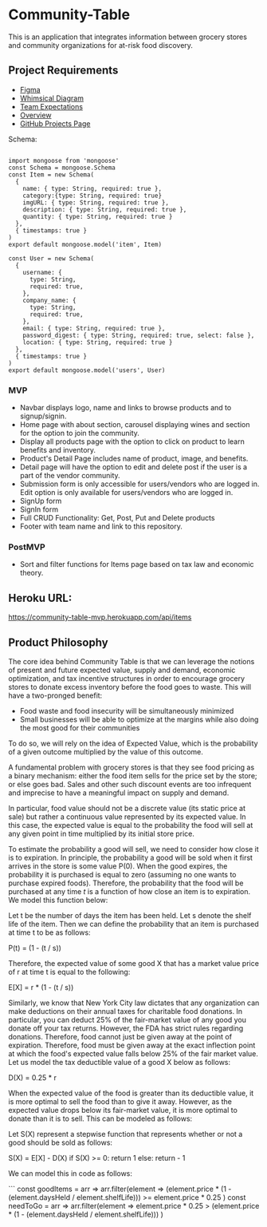 # Community-Table

This is an application that integrates information between grocery stores and community organizations for at-risk food discovery.

## Project Requirements

<ul>
  <li><a href="https://www.figma.com/file/kYEHNajx152CqwGqjgOip3/Community-Table?node-id=0%3A1">Figma</a></li>
  <li><a href="https://whimsical.com/community-table-FoZPsH8zCzsDTT1oWdAS1V">Whimsical Diagram</a></li>
  <li><a href="https://docs.google.com/document/d/1OzatiZ3santSrK4_rQHGPNGZ-xBpKb39n5eck1PhdOM/edit?usp=sharing">Team Expectations</a></li>
  <li><a href="https://docs.google.com/document/d/1_X-6IAQKls_ZJ4oxxiJzS5EmqE0wVMx_C_3YDJvBLYQ/edit?usp=sharing">Overview</a></li>
  <li><a href="https://github.com/robisonJohn/Community-Table/projects/1?add_cards_query=is%3Aopen">GitHub Projects Page</a></li>
</ul>

<p>Schema: </p>

```

import mongoose from 'mongoose'
const Schema = mongoose.Schema
const Item = new Schema(
  {
    name: { type: String, required: true },
    category:{type: String, required: true}
    imgURL: { type: String, required: true },
    description: { type: String, required: true },
    quantity: { type: String, required: true }
  },
  { timestamps: true }
)
export default mongoose.model('item', Item)

const User = new Schema(
  {
    username: {
      type: String,
      required: true,
    },
    company_name: {
      type: String,
      required: true,
    },
    email: { type: String, required: true },
    password_digest: { type: String, required: true, select: false },
    location: { type: String, required: true }
  },
  { timestamps: true }
)
export default mongoose.model('users', User)

```

### MVP

- Navbar displays logo, name and links to browse products and to signup/signin.
- Home page with about section, carousel displaying wines and section for the option to join the community.
- Display all products page with the option to click on product to learn benefits and inventory.
- Product's Detail Page includes name of product, image, and benefits.
- Detail page will have the option to edit and delete post if the user is a part of the vendor community.
- Submission form is only accessible for users/vendors who are logged in.
  Edit option is only available for users/vendors who are logged in.
- SignUp form
- SignIn form
- Full CRUD Functionality: Get, Post, Put and Delete products
- Footer with team name and link to this repository.

### PostMVP

- Sort and filter functions for Items page based on tax law and economic theory.

## Heroku URL:

https://community-table-mvp.herokuapp.com/api/items

## Product Philosophy

<p>The core idea behind Community Table is that we can leverage the notions of present and future expected value, supply and demand, economic optimization, and tax incentive structures in order to encourage grocery stores to donate excess inventory before the food goes to waste. This will have a two-pronged benefit: </p>
<ul>
  <li>Food waste and food insecurity will be simultaneously minimized</li>
  <li>Small businesses will be able to optimize at the margins while also doing the most good for their communities</li>
</ul>

<p>To do so, we will rely on the idea of Expected Value, which is the probability of a given outcome multiplied by the value of this outcome.</p> 

<p>A fundamental problem with grocery stores is that they see food pricing as a binary mechanism: either the food item sells for the price set by the store; or else goes bad. Sales and other such discount events are too infrequent and imprecise to have a meaningful impact on supply and demand.</p>

<p>In particular, food value should not be a discrete value (its static price at sale) but rather a continuous value represented by its expected value. In this case, the expected value is equal to the probability the food will sell at any given point in time multiplied by its initial store price.</p>

<p>To estimate the probability a good will sell, we need to consider how close it is to expiration. In principle, the probability a good will be sold when it first arrives in the store is some value P(0). When the good expires, the probability it is purchased is equal to zero (assuming no one wants to purchase expired foods). Therefore, the probability that the food will be purchased at any time <em>t</em> is a function of how close an item is to expiration. We model this function below:</p>

<p>Let t be the number of days the item has been held. Let s denote the shelf life of the item. Then we can define the probability that an item is purchased at time t to be as follows: </p>

P(t) = (1 - (t / s))

<p>Therefore, the expected value of some good X that has a market value price of r at time t is equal to the following: </p>

E[X] = r * (1 - (t / s))

<p>Similarly, we know that New York City law dictates that any organization can make deductions on their annual taxes for charitable food donations. In particular, you can deduct 25% of the fair-market value of any good you donate off your tax returns. However, the FDA has strict rules regarding donations. Therefore, food cannot just be given away at the point of expiration. Therefore, food must be given away at the exact inflection point at which the food's expected value falls below 25% of the fair market value. Let us model the tax deductible value of a good X below as follows: </p>

D(X) = 0.25 * r

<p>When the expected value of the food is greater than its deductible value, it is more optimal to sell the food than to give it away. However, as the expected value drops below its fair-market value, it is more optimal to donate than it is to sell. This can be modeled as follows: </p>

<p>Let S(X) represent a stepwise function that represents whether or not a good should be sold as follows: </p>

S(X) = E[X] - D(X)
if S(X) >= 0:
  return 1
else:
  return - 1
  
<p>We can model this in code as follows:</p>
```
const goodItems = arr => arr.filter(element => 
    (element.price * (1 - (element.daysHeld / element.shelfLife))) >= element.price * 0.25
)
const needToGo = arr => arr.filter(element => 
    element.price * 0.25 > (element.price * (1 - (element.daysHeld / element.shelfLife)))
)

```













